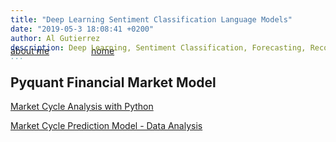 ```yaml
---
title: "Deep Learning Sentiment Classification Language Models"
date: "2019-05-3 18:08:41 +0200"
author: Al Gutierrez
description: Deep Learning, Sentiment Classification, Forecasting, Recommendations
...
```


<span style="display:block; color:blue; margin-top:-40px;"> </span>
[about me](../../about.md)  &nbsp;   &nbsp;  &nbsp;  &nbsp;   &nbsp;   &nbsp;  &nbsp;  &nbsp; [home](../../index.md)

## Pyquant Financial Market Model

[Market Cycle Analysis with Python](20200930-MarketCycle.md)  

[Market Cycle Prediction Model - Data Analysis](20201031-MarketCycleDataAnalysis.md)

